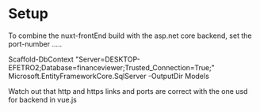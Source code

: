 # Setup
To combine the nuxt-frontEnd build with the asp.net core backend, set the port-number .....

Scaffold-DbContext "Server=DESKTOP-EFETRO2;Database=financeviewer;Trusted_Connection=True;" Microsoft.EntityFrameworkCore.SqlServer -OutputDir Models

Watch out that http and https links and ports are correct with the one usd for backend in vue.js